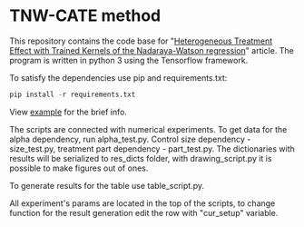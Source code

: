 # TNW-CATE method

This repository contains the code base for "[Heterogeneous Treatment Effect with Trained Kernels of the Nadaraya-Watson regression](https://arxiv.org/abs/2207.09139)" article. The program is written in python 3 using the Tensorflow framework.

To satisfy the dependencies use pip and requirements.txt:

```python
pip install -r requirements.txt
```

View [example](example.ipynb) for the brief info.

The scripts are connected with numerical experiments. To get data for the alpha dependency, run alpha_test.py. Control size dependency - size_test.py, treatment part dependency - part_test.py. The dictionaries with results will be serialized to res_dicts folder, with drawing_script.py it is possible to make figures out of ones. 

To generate results for the table use table_script.py. 

All experiment's params are located in the top of the scripts, to change function for the result generation edit the row with "cur_setup" variable.
